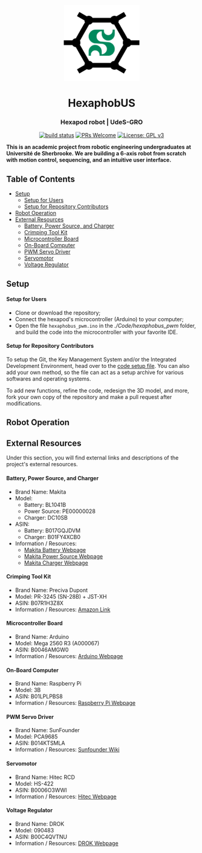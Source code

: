 <div id="hexaphobus-logo" align="center">
    <br />
    <img src="./img/hexaphobus_logo.png" alt="HexaphobUS Logo" width="200"/>
    <h1>HexaphobUS</h1>
    <h3>Hexapod robot | UdeS-GRO</h3>
</div>

[//]: # (------------------------------------------------)

<div id="badges" align="center">
    
[![build status](https://img.shields.io/travis/FARM3R8OY/HexaphobUS/master?logo=Travis&style=flat-square)](https://travis-ci.com/FARM3R8OY/HexaphobUS)
[![PRs Welcome](https://img.shields.io/badge/PRs-welcome-brightgreen.svg?style=flat-square)](http://makeapullrequest.com)
[![License: GPL v3](https://img.shields.io/badge/License-GPLv3-blue.svg?style=flat-square)](https://github.com/FARM3R8OY/HexaphobUS/blob/master/LICENSE)

</div>

[//]: # (------------------------------------------------)

**This is an academic project from robotic engineering undergraduates at Université de Sherbrooke. We are building a 6-axis robot from scratch with motion control, sequencing, and an intuitive user interface.**

## Table of Contents
- [Setup](#Setup)
    - [Setup for Users](#SetupUsers)
    - [Setup for Repository Contributors](#SetupContrib)
- [Robot Operation](#Operation)
- [External Resources](#Resources)
    - [Battery, Power Source, and Charger](#Battery)
    - [Crimping Tool Kit](#Crimp)
    - [Microcontroller Board](#Controller)
    - [On-Board Computer](#Computer)
    - [PWM Servo Driver](#PWM)
    - [Servomotor](#Servo)
    - [Voltage Regulator](#Regulator)
    
[//]: # (------------------------------------------------)

## <a id="Setup"></a>Setup

#### <a id="SetupUsers"></a>Setup for Users

- Clone or download the repository;
- Connect the hexapod's microcontroller (Arduino) to your computer;
- Open the file ```hexaphobus_pwm.ino``` in the *./Code/hexaphobus_pwm* folder, and build the code into the microcontroller with your favorite IDE.

#### <a id="SetupContrib"></a>Setup for Repository Contributors

To setup the Git, the Key Management System and/or the Integrated Development Environment, head over to the [code setup file](https://github.com/FARM3R8OY/HexaphobUS/blob/master/Code/setup.md). You can also add your own method, so the file can act as a setup archive for various softwares and operating systems.

To add new functions, refine the code, redesign the 3D model, and more, fork your own copy of the repository and make a pull request after modifications.

## <a id="Operation"></a>Robot Operation

## <a id="Resources"></a>External Resources

Under this section, you will find external links and descriptions of the project's external resources.

#### <a id="Battery"></a>Battery, Power Source, and Charger
- Brand Name: Makita
- Model:
    - Battery: BL1041B
    - Power Source: PE00000028
    - Charger: DC10SB
- ASIN:
    - Battery: B017GQJDVM
    - Charger: B01FY4XCB0
- Information / Resources:
    - [Makita Battery Webpage](https://www.makitatools.com/products/details/BL1041B)
    - [Makita Power Source Webpage](https://www.makitatools.com/products/details/PE00000028)
    - [Makita Charger Webpage](https://www.makitatools.com/products/details/DC10SB)

#### <a id="Crimp"></a>Crimping Tool Kit
- Brand Name: Preciva Dupont
- Model: PR-3245 (SN-28B) + JST-XH
- ASIN: B07R1H3Z8X
- Information / Resources: [Amazon Link](https://www.amazon.com/gp/product/B07R1H3Z8X/)

#### <a id="Controller"></a>Microcontroller Board
- Brand Name: Arduino
- Model: Mega 2560 R3 (A000067)
- ASIN: B0046AMGW0
- Information / Resources: [Arduino Webpage](https://store.arduino.cc/mega-2560-r3)

#### <a id="Computer"></a>On-Board Computer
- Brand Name: Raspberry Pi
- Model: 3B
- ASIN: B01LPLPBS8
- Information / Resources: [Raspberry Pi Webpage](https://www.raspberrypi.org/products/raspberry-pi-3-model-b/)

#### <a id="PWM"></a>PWM Servo Driver
- Brand Name: SunFounder
- Model: PCA9685
- ASIN: B014KTSMLA
- Information / Resources: [Sunfounder Wiki](http://wiki.sunfounder.cc/index.php?title=PCA9685_16_Channel_12_Bit_PWM_Servo_Driver)

#### <a id="Servo"></a>Servomotor
- Brand Name: Hitec RCD
- Model: HS-422
- ASIN: B0006O3WWI
- Information / Resources: [Hitec Webpage](https://hitecrcd.com/products/servos/sport-servos/analog-sport-servos/hs-422/product)

#### <a id="Regulator"></a>Voltage Regulator
- Brand Name: DROK
- Model: 090483
- ASIN: B00C4QVTNU
- Information / Resources: [DROK Webpage](https://www.droking.com/Adjustable-High-Power-Adapter-Buck-Voltage-Regulator-DC8-40V-to-1.25-36V-8A-100W-Converter-Laptop-Charger)
